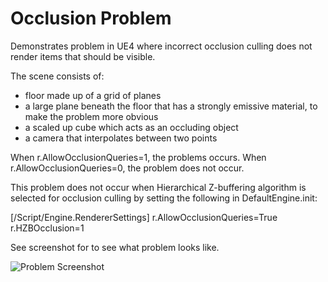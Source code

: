 # Occlusion Problem

Demonstrates problem in UE4 where incorrect occlusion culling does not render items that should be visible.

The scene consists of:
- floor made up of a grid of planes
- a large plane beneath the floor that has a strongly emissive material, to make the problem more obvious
- a scaled up cube which acts as an occluding object
- a camera that interpolates between two points

When r.AllowOcclusionQueries=1, the problems occurs. When r.AllowOcclusionQueries=0, the problem does not occur.

This problem does not occur when Hierarchical Z-buffering algorithm is selected for occlusion culling by setting the following in DefaultEngine.init:

[/Script/Engine.RendererSettings]
r.AllowOcclusionQueries=True
r.HZBOcclusion=1


See screenshot for to see what problem looks like.

![Problem Screenshot](https://github.com/drichardson/ue4bugs/blob/master/OcclusionProblem/IncorrectCulling.png)
